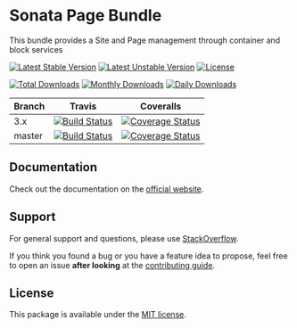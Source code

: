 # Sonata Page Bundle

This bundle provides a Site and Page management through container and block services

[![Latest Stable Version](https://poser.pugx.org/sonata-project/page-bundle/v/stable)](https://packagist.org/packages/sonata-project/page-bundle)
[![Latest Unstable Version](https://poser.pugx.org/sonata-project/page-bundle/v/unstable)](https://packagist.org/packages/sonata-project/page-bundle)
[![License](https://poser.pugx.org/sonata-project/page-bundle/license)](https://packagist.org/packages/sonata-project/page-bundle)

[![Total Downloads](https://poser.pugx.org/sonata-project/page-bundle/downloads)](https://packagist.org/packages/sonata-project/page-bundle)
[![Monthly Downloads](https://poser.pugx.org/sonata-project/page-bundle/d/monthly)](https://packagist.org/packages/sonata-project/page-bundle)
[![Daily Downloads](https://poser.pugx.org/sonata-project/page-bundle/d/daily)](https://packagist.org/packages/sonata-project/page-bundle)

Branch | Travis | Coveralls |
------ | ------ | --------- |
3.x   | [![Build Status][travis_stable_badge]][travis_stable_link]     | [![Coverage Status][coveralls_stable_badge]][coveralls_stable_link]     |
master | [![Build Status][travis_unstable_badge]][travis_unstable_link] | [![Coverage Status][coveralls_unstable_badge]][coveralls_unstable_link] |

## Documentation

Check out the documentation on the [official website](https://sonata-project.org/bundles/page).

## Support

For general support and questions, please use [StackOverflow](http://stackoverflow.com/questions/tagged/sonata).

If you think you found a bug or you have a feature idea to propose, feel free to open an issue
**after looking** at the [contributing guide](CONTRIBUTING.md).

## License

This package is available under the [MIT license](LICENSE).

[travis_stable_badge]: https://travis-ci.org/sonata-project/SonataPageBundle.svg?branch=3.x
[travis_stable_link]: https://travis-ci.org/sonata-project/SonataPageBundle
[travis_unstable_badge]: https://travis-ci.org/sonata-project/SonataPageBundle.svg?branch=master
[travis_unstable_link]: https://travis-ci.org/sonata-project/SonataPageBundle

[coveralls_stable_badge]: https://coveralls.io/repos/github/sonata-project/SonataPageBundle/badge.svg?branch=3.x
[coveralls_stable_link]: https://coveralls.io/github/sonata-project/SonataPageBundle?branch=3.x
[coveralls_unstable_badge]: https://coveralls.io/repos/github/sonata-project/SonataPageBundle/badge.svg?branch=master
[coveralls_unstable_link]: https://coveralls.io/github/sonata-project/SonataPageBundle?branch=master
